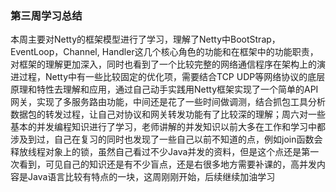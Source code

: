 ### 第三周学习总结

本周主要对Netty的框架模型进行了学习，理解了Netty中BootStrap，EventLoop，Channel, Handler这几个核心角色的功能和在框架中的功能职责，对框架的理解更加深入，同时也看到了一个比较完整的网络通信程序在架构上的演进过程，Netty中有一些比较固定的优化项，需要结合TCP UDP等网络协议的底层原理和特性去理解和应用，通过自己动手实践用Netty框架实现了一个简单的API网关，实现了多服务路由功能，中间还是花了一些时间做调测，结合抓包工具分析数据包的转发过程，让自己对协议和网关转发功能有了比较深的理解；周六对一些基本的并发编程知识进行了学习，老师讲解的并发知识以前大多在工作和学习中都涉及到过，自己在复习的同时也发现了一些自己以前不知道的点，例如join函数会释放线程对象上的锁，虽然自己看过不少Java并发的资料，但是这个点还是第一次看到，可见自己的知识还是有不少盲点，还是右很多地方需要补课的，高并发内容是Java语言比较有特点的一块，这周刚刚开始，后续继续加油学习
